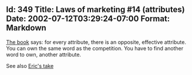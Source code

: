 Id: 349
Title: Laws of marketing #14 (attributes)
Date: 2002-07-12T03:29:24-07:00
Format: Markdown
--------------
[The book](http://www.amazon.com/exec/obidos/ASIN/0887306667) says: for
every attribute, there is an opposite, effective attribute. You can own
the same word as the competition. You have to find another word to own,
another attribute.

See also [Eric's take](http://www.ericsink.com/laws/Law_14.html)
